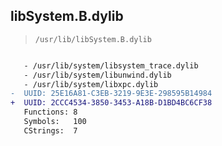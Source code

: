 ## libSystem.B.dylib

> `/usr/lib/libSystem.B.dylib`

```diff

   - /usr/lib/system/libsystem_trace.dylib
   - /usr/lib/system/libunwind.dylib
   - /usr/lib/system/libxpc.dylib
-  UUID: 25E16A81-C3EB-3219-9E3E-298595B14984
+  UUID: 2CCC4534-3850-3453-A18B-D1BD4BC6CF38
   Functions: 8
   Symbols:   100
   CStrings:  7

```

